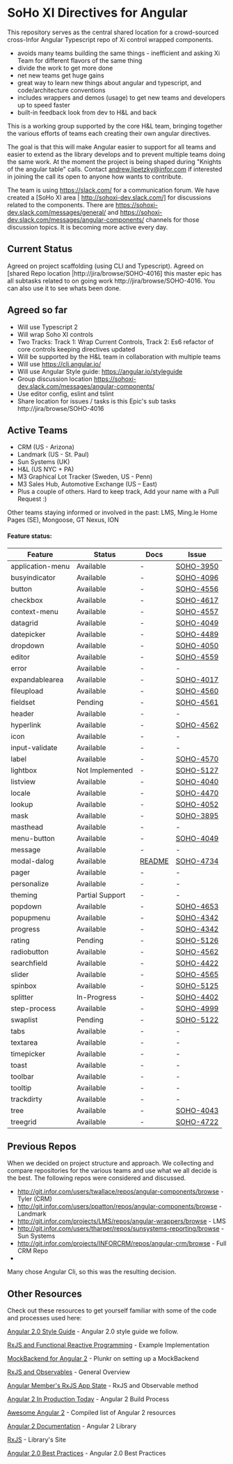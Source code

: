 
# SoHo XI Directives for Angular

This repository serves as the central shared location for a crowd-sourced cross-Infor Angular Typescript repo of Xi control wrapped components.

  - avoids many teams building the same things - inefficient and asking Xi Team for different flavors of the same thing
  - divide the work to get more done
  - net new teams get huge gains
  - great way to learn new things about angular and typescript, and code/architecture conventions
  - includes wrappers and demos (usage) to get new teams and developers up to speed faster
  - built-in feedback look from dev to H&L and back

This is a working group supported by the core H&L team,  bringing together the various efforts of teams each creating their own angular directives.

The goal is that this will make Angular easier to support for all teams and easier to extend as the library develops and to prevent multiple teams doing the same work. At the moment the project is being shaped during "Knights of the angular table" calls. Contact andrew.lipetzky@infor.com if interested in joining the call its open to anyone how wants to contribute.

The team is using https://slack.com/ for a communication forum.  We have created a [SoHo XI area | http://sohoxi-dev.slack.com/] for discussions related to the components.  There are https://sohoxi-dev.slack.com/messages/general/ and https://sohoxi-dev.slack.com/messages/angular-components/ channels for those discussion topics.  It is becoming more active every day.

## Current Status

Agreed on project scaffolding (using CLI and Typescript). Agreed on [shared Repo location |http://jira/browse/SOHO-4016] this master epic has all subtasks related to on going work
http://jira/browse/SOHO-4016. You can also use it to see whats been done.

## Agreed so far
* Will use Typescript 2
* Will wrap Soho XI controls
* Two Tracks: Track 1: Wrap Current Controls, Track 2: Es6 refactor of core controls keeping directives updated
* Will be supported by the H&L team in collaboration with multiple teams
* Will use https://cli.angular.io/
* Will use Angular Style guide: https://angular.io/styleguide
* Group discussion location https://sohoxi-dev.slack.com/messages/angular-components/
* Use editor config, eslint and tslint
* Share location for issues / tasks is this Epic's sub tasks http://jira/browse/SOHO-4016

## Active Teams

* CRM (US - Arizona)
* Landmark (US - St. Paul)
* Sun Systems (UK)
* H&L (US NYC + PA)
* M3 Graphical Lot Tracker (Sweden, US - Penn)
* M3 Sales Hub, Automotive Exchange (US – East)
* Plus a couple of others.  Hard to keep track, Add your name with a Pull Request :)

Other teams staying informed or involved in the past: LMS, Ming.le Home Pages (SE), Mongoose, GT Nexus, ION

#### Feature status:

| Feature          | Status                              | Docs         | Issue          |
|------------------|-------------------------------------|--------------|----------------|
| application-menu |                           Available |            - | [SOHO-3950][#3950] |
| busyindicator    |                           Available |            - | [SOHO-4096][#4096] |
| button           |                           Available |            - | [SOHO-4556][#4556] |
| checkbox         |                           Available |            - | [SOHO-4617][#4617] |
| context-menu     |                           Available |            - | [SOHO-4557][#4557] |
| datagrid         |                           Available |            - | [SOHO-4049][#4049] |
| datepicker       |                           Available |            - | [SOHO-4489][#4489] |
| dropdown         |                           Available |            - | [SOHO-4050][#4050] |
| editor           |                           Available |            - | [SOHO-4559][#4559] |
| error            |                           Available |            - |              - |
| expandablearea   |                           Available |            - | [SOHO-4017][#4017] |
| fileupload       |                           Available |            - | [SOHO-4560][#4560] |
| fieldset         |                             Pending |            - | [SOHO-4561][#4561] |
| header           |                           Available |            - |              - |
| hyperlink        |                           Available |            - | [SOHO-4562][#4562] |
| icon             |                           Available |            - |              - |
| input-validate   |                           Available |            - |              - |
| label            |                           Available |            - | [SOHO-4570][#4570] |
| lightbox         |                     Not Implemented |            - | [SOHO-5127][#5127] |
| listview         |                           Available |            - | [SOHO-4040][#4040] |
| locale           |                           Available |            - | [SOHO-4470][#4470] |
| lookup           |                           Available |            - | [SOHO-4052][#4052] |
| mask             |                           Available |            - | [SOHO-3895][#3895] |
| masthead         |                           Available |            - |              - |
| menu-button      |                           Available |            - | [SOHO-4049][#4089] |
| message          |                           Available |           -  |              - |
| modal-dalog      |                           Available | [README][1]  | [SOHO-4734][#4734]|
| pager            |                           Available |           -  |              - |
| personalize      |                           Available |           -  |              - |
| theming          |                     Partial Support |           -  |              - |
| popdown          |                           Available |           -  | [SOHO-4653][#4563] |
| popupmenu        |                           Available |           -  | [SOHO-4342][#4342] |
| progress         |                           Available |           -  | [SOHO-4342][#4342] |
| rating           |                             Pending |           -  | [SOHO-5126][#5126] |
| radiobutton      |                           Available |           -  | [SOHO-4562][#4562] |
| searchfield      |                           Available |           -  | [SOHO-4422][#4422] |
| slider           |                           Available |           -  | [SOHO-4565][#4565] |
| spinbox          |                           Available |           -  | [SOHO-5125][#5125] |
| splitter         |                         In-Progress |           -  | [SOHO-4402][#4402] |
| step-process     |                           Available |           -  | [SOHO-4999][#4999] |
| swaplist         |                             Pending |           -  | [SOHO-5122][#5122] |
| tabs             |                           Available |           -  |              - |
| textarea         |                           Available |           -  |              - |
| timepicker       |                           Available |           -  |              - |
| toast            |                           Available |           -  |              - |
| toolbar          |                           Available |           -  |              - |
| tooltip          |                           Available |           -  |              - |
| trackdirty       |                           Available |           -  |              - |
| tree             |                           Available |           -  | [SOHO-4043][#4083] |
| treegrid         |                           Available |           -  | [SOHO-4722][#4722] |


[1]: http://git.infor.com/projects/SOHO/repos/angular-components/browse/src/soho/modal-dialog/README.md
[#3895]: http://jira/browse/SOHO-3895
[#3950]: http://jira/browse/SOHO-3950
[#4017]: http://jira/browse/SOHO-4017
[#4040]: http://jira/browse/SOHO-4040
[#4049]: http://jira/browse/SOHO-4049
[#4050]: http://jira/browse/SOHO-4050
[#4052]: http://jira/browse/SOHO-4052
[#4083]: http://jira/browse/SOHO-4083
[#4089]: http://jira/browse/SOHO-4089
[#4096]: http://jira/browse/SOHO-4096
[#4097]: http://jira/browse/SOHO-4097
[#4342]: http://jira/browse/SOHO-4342
[#4402]: http://jira/browse/SOHO-4402
[#4422]: http://jira/browse/SOHO-4422
[#4470]: http://jira/browse/SOHO-4470
[#4489]: http://jira/browse/SOHO-4489
[#4556]: http://jira/browse/SOHO-4556
[#4557]: http://jira/browse/SOHO-4557
[#4559]: http://jira/browse/SOHO-4559
[#4560]: http://jira/browse/SOHO-4560
[#4561]: http://jira/browse/SOHO-4561
[#4562]: http://jira/browse/SOHO-4562
[#4563]: http://jira/browse/SOHO-4563
[#4564]: http://jira/browse/SOHO-4564
[#4565]: http://jira/browse/SOHO-4565
[#4570]: http://jira/browse/SOHO-4570
[#4616]: http://jira/browse/SOHO-4616
[#4617]: http://jira/browse/SOHO-4617
[#4722]: http://jira/browse/SOHO-4722
[#4734]: http://jira/browse/SOHO-4734
[#4999]: http://jira/browse/SOHO-4999
[#5122]: http://jira/browse/SOHO-5122
[#5125]: http://jira/browse/SOHO-5125
[#5126]: http://jira/browse/SOHO-5126
[#5127]: http://jira/browse/SOHO-5127

## Previous Repos

When we decided on project structure and approach. We collecting and compare repositories for the various teams and use what we all decide is the best. The following repos were considered and discussed.

* http://git.infor.com/users/twallace/repos/angular-components/browse - Tyler (CRM)
* http://git.infor.com/users/ppatton/repos/angular-components/browse - Landmark
* http://git.infor.com/projects/LMS/repos/angular-wrappers/browse - LMS
* http://git.infor.com/users/tharper/repos/sunsystems-reporting/browse - Sun Systems
* http://git.infor.com/projects/INFORCRM/repos/angular-crm/browse - Full CRM Repo
*
Many chose Angular Cli, so this was the resulting decision.

## Other Resources

Check out these resources to get yourself familiar with some of the code and processes used here:

[Angular 2.0 Style Guide]( https://github.com/johnpapa/angular-styleguide/blob/master/a2/README.md) - Angular 2.0 style guide we follow.

[RxJS and Functional Reactive Programming](http://blog.jhades.org/angular-2-application-architecture-building-applications-using-rxjs-and-functional-reactive-programming-vs-redux/) - Example Implementation

[MockBackend for Angular 2](http://plnkr.co/edit/7LWALD?p=preview) - Plunkr on setting up a MockBackend

[RxJS and Observables](http://blog.jhades.org/functional-reactive-programming-for-angular-2-developers-rxjs-and-observables/) - General Overview

[Angular Member's RxJS App State](http://victorsavkin.com/post/137821436516/managing-state-in-angular-2-applications) - RxJS and Observable method

[Angular 2 In Production Today](http://blog.jhades.org/how-to-run-angular-2-in-production-today/) - Angular 2 Build Process

[Awesome Angular 2](https://www.npmjs.com/package/awesome-angular2) - Compiled list of Angular 2 resources

[Angular 2 Documentation](https://angular.io/docs/ts/latest/) - Angular 2 Library

[RxJS](http://reactivex.io/) - Library's Site

[Angular 2.0 Best Practices]( https://blog.budacode.com/2016/06/27/angular-2-best-practises/?utm_source=hackernews&utm_medium=social&utm_campaign=angular2-best-practises) - Angular 2.0 Best Practices
